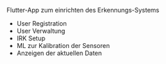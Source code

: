 
Flutter-App zum einrichten des Erkennungs-Systems 


- User Registration
- User Verwaltung
- IRK Setup
- ML zur Kalibration der Sensoren
- Anzeigen der aktuellen Daten
  
